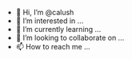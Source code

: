 - 👋 Hi, I’m @calush
- 👀 I’m interested in ...
- 🌱 I’m currently learning ...
- 💞️ I’m looking to collaborate on ...
- 📫 How to reach me ...

<!---
calush/calush is a ✨ special ✨ repository because its `README.md` (this file) appears on your GitHub profile.
You can click the Preview link to take a look at your changes.
--->
